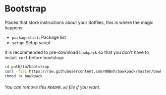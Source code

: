 # Bootstrap
Places that store instructions about your dotfiles, this is where the magic happens:
- `packageslist`: Package list
- `setup`: Setup script

It is recommended to pre-download `bawkpack` so that you don't have to install` curl` before bootstrap:

```sh
cd path/to/bootstrap
curl -fsSL https://raw.githubusercontent.com/NNBnh/bawkpack/master/bawkpack > bawkpack
chmod +x bawkpack
```

###### You can remove this `README.md` file if you want.
